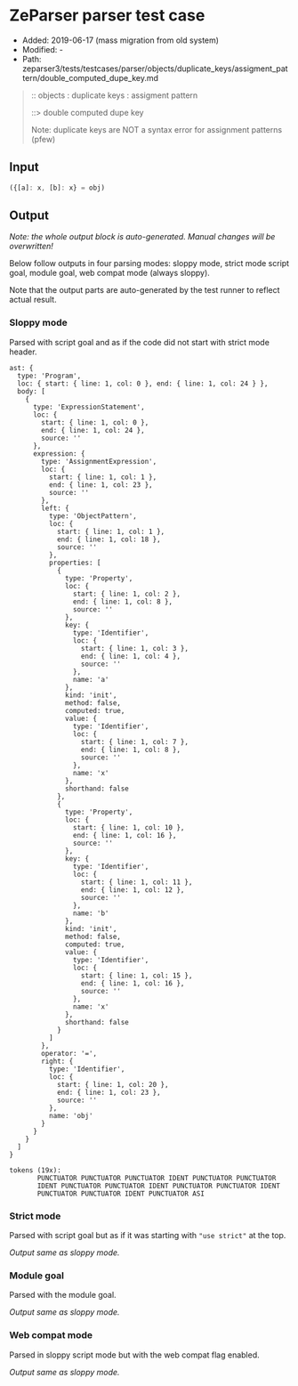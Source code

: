 # ZeParser parser test case

- Added: 2019-06-17 (mass migration from old system)
- Modified: -
- Path: zeparser3/tests/testcases/parser/objects/duplicate_keys/assigment_pattern/double_computed_dupe_key.md

> :: objects : duplicate keys : assigment pattern
>
> ::> double computed dupe key
>
> Note: duplicate keys are NOT a syntax error for assignment patterns (pfew)

## Input

`````js
({[a]: x, [b]: x} = obj)
`````

## Output

_Note: the whole output block is auto-generated. Manual changes will be overwritten!_

Below follow outputs in four parsing modes: sloppy mode, strict mode script goal, module goal, web compat mode (always sloppy).

Note that the output parts are auto-generated by the test runner to reflect actual result.

### Sloppy mode

Parsed with script goal and as if the code did not start with strict mode header.

`````
ast: {
  type: 'Program',
  loc: { start: { line: 1, col: 0 }, end: { line: 1, col: 24 } },
  body: [
    {
      type: 'ExpressionStatement',
      loc: {
        start: { line: 1, col: 0 },
        end: { line: 1, col: 24 },
        source: ''
      },
      expression: {
        type: 'AssignmentExpression',
        loc: {
          start: { line: 1, col: 1 },
          end: { line: 1, col: 23 },
          source: ''
        },
        left: {
          type: 'ObjectPattern',
          loc: {
            start: { line: 1, col: 1 },
            end: { line: 1, col: 18 },
            source: ''
          },
          properties: [
            {
              type: 'Property',
              loc: {
                start: { line: 1, col: 2 },
                end: { line: 1, col: 8 },
                source: ''
              },
              key: {
                type: 'Identifier',
                loc: {
                  start: { line: 1, col: 3 },
                  end: { line: 1, col: 4 },
                  source: ''
                },
                name: 'a'
              },
              kind: 'init',
              method: false,
              computed: true,
              value: {
                type: 'Identifier',
                loc: {
                  start: { line: 1, col: 7 },
                  end: { line: 1, col: 8 },
                  source: ''
                },
                name: 'x'
              },
              shorthand: false
            },
            {
              type: 'Property',
              loc: {
                start: { line: 1, col: 10 },
                end: { line: 1, col: 16 },
                source: ''
              },
              key: {
                type: 'Identifier',
                loc: {
                  start: { line: 1, col: 11 },
                  end: { line: 1, col: 12 },
                  source: ''
                },
                name: 'b'
              },
              kind: 'init',
              method: false,
              computed: true,
              value: {
                type: 'Identifier',
                loc: {
                  start: { line: 1, col: 15 },
                  end: { line: 1, col: 16 },
                  source: ''
                },
                name: 'x'
              },
              shorthand: false
            }
          ]
        },
        operator: '=',
        right: {
          type: 'Identifier',
          loc: {
            start: { line: 1, col: 20 },
            end: { line: 1, col: 23 },
            source: ''
          },
          name: 'obj'
        }
      }
    }
  ]
}

tokens (19x):
       PUNCTUATOR PUNCTUATOR PUNCTUATOR IDENT PUNCTUATOR PUNCTUATOR
       IDENT PUNCTUATOR PUNCTUATOR IDENT PUNCTUATOR PUNCTUATOR IDENT
       PUNCTUATOR PUNCTUATOR IDENT PUNCTUATOR ASI
`````

### Strict mode

Parsed with script goal but as if it was starting with `"use strict"` at the top.

_Output same as sloppy mode._

### Module goal

Parsed with the module goal.

_Output same as sloppy mode._

### Web compat mode

Parsed in sloppy script mode but with the web compat flag enabled.

_Output same as sloppy mode._
